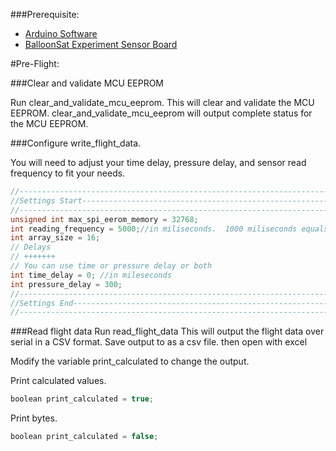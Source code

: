 ###Prerequisite:
- [Arduino Software](http://arduino.cc/en/Main/Software)
- [BalloonSat Experiment Sensor Board](http://shop.radiobro.com/BalloonSat-Experiment-Sensor-Board-BSExpBrd.htm)



#Pre-Flight:

###Clear and validate MCU EEPROM
  
Run clear\_and\_validate\_mcu\_eeprom.  This will clear and validate the MCU EEPROM. clear\_and\_validate\_mcu\_eeprom will output complete status for the MCU EEPROM.


###Configure write\_flight\_data.  

You will need to adjust your time delay, pressure delay, and sensor read frequency to fit your needs.

```C
//------------------------------------------------------------------------------
//Settings Start----------------------------------------------------------------
//------------------------------------------------------------------------------
unsigned int max_spi_eerom_memory = 32768;
int reading_frequency = 5000;//in miliseconds.  1000 miliseconds equals 1 second
int array_size = 16;
// Delays
// +++++++
// You can use time or pressure delay or both
int time_delay = 0; //in mileseconds
int pressure_delay = 300;
//------------------------------------------------------------------------------
//Settings End------------------------------------------------------------------
//------------------------------------------------------------------------------
```

###Read flight data
Run read\_flight\_data  This will output the flight data over serial in a CSV format.  Save output to as a csv file.  then open with excel

Modify the variable print_calculated to change the output.

Print calculated values.
```C
boolean print_calculated = true;
```

Print bytes.
```C
boolean print_calculated = false;
```
